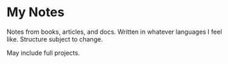 # My Notes

Notes from books, articles, and docs. Written in whatever languages I feel like. Structure subject to change.

May include full projects.